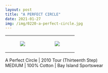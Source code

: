 ```yaml
---
layout: post
title: "A PERFECT CIRCLE"
date: 2021-01-27
img: /img/0220-a-perfect-circle.jpg
---
```




<table style="width:100%;"><tr><td style="vertical-align:top;">
      <figure class="tmblr-full" data-orig-height="2048" data-orig-width="1365" data-orig-src="https://concertshirts.netlify.app/shirts/0220/0220-01.jpg"><img src="https://64.media.tumblr.com/b0eb1722a55c40a5feb1ca154a5d6210/84b93fa1ededada1-76/s540x810/a6d90536f8fca14ce25f8488e100a7105fb20555.jpg" data-orig-height="2048" data-orig-width="1365" data-orig-src="https://concertshirts.netlify.app/shirts/0220/0220-01.jpg"/></figure></td>
    <td style="vertical-align:top;">
      <figure class="tmblr-full" data-orig-height="2048" data-orig-width="1365" data-orig-src="https://concertshirts.netlify.app/shirts/0220/0220-02.jpg"><img src="https://64.media.tumblr.com/99b45c41f251cc0294663479c1e1affb/84b93fa1ededada1-c9/s540x810/77c192f764c4439e434d126fdeace2944e73b9cb.jpg" data-orig-height="2048" data-orig-width="1365" data-orig-src="https://concertshirts.netlify.app/shirts/0220/0220-02.jpg"/></figure></td>
  </tr></table><p>
  A Perfect Circle | 2010 Tour (Thirteenth Step)<br/>MEDIUM | 100% Cotton | Bay Island Sportswear
</p>
